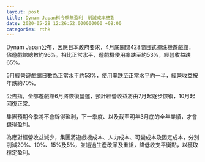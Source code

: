```yaml
---
layout: post
title: Dynam Japan料今季無盈利　削減成本應對
date: 2020-05-28 12:26:52.000000000 +08:00
categories: rthk
---
```


Dynam Japan公布，因應日本政府要求，4月底關閉428間日式彈珠機遊戲館，佔遊戲館總數約96%。相比正常水平，遊戲機使用率跌至約53%，經營收益跌65%。

5月經營遊戲館日數為正常水平約53%，使用率跌至正常水平約一半，經營收益按年跌約70%。

公告指，全部遊戲館6月將恢復營運，預計經營收益將由7月起逐步恢復，10月起回復正常。

集團預期今季將不會錄得盈利，下一季度、以及截至明年3月底的全年業績，才會錄得盈利。

為應對經營收益減少，集團將遊戲機成本、人力成本、可變成本及固定成本，分別削減20%、10%、15%及5%，並透過生產改革及重組，降低收支平衡點，以獲取穩定盈利。

